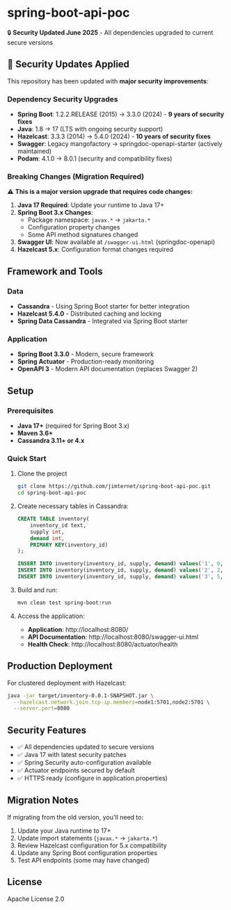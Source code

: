 # spring-boot-api-poc

🔒 **Security Updated June 2025** - All dependencies upgraded to current secure versions

## 🚨 Security Updates Applied

This repository has been updated with **major security improvements**:

### Dependency Security Upgrades
- **Spring Boot**: 1.2.2.RELEASE (2015) → 3.3.0 (2024) - **9 years of security fixes**
- **Java**: 1.8 → 17 (LTS with ongoing security support)
- **Hazelcast**: 3.3.3 (2014) → 5.4.0 (2024) - **10 years of security fixes**
- **Swagger**: Legacy mangofactory → springdoc-openapi-starter (actively maintained)
- **Podam**: 4.1.0 → 8.0.1 (security and compatibility fixes)

### Breaking Changes (Migration Required)
⚠️ **This is a major version upgrade that requires code changes:**

1. **Java 17 Required**: Update your runtime to Java 17+
2. **Spring Boot 3.x Changes**: 
   - Package namespace: `javax.*` → `jakarta.*`
   - Configuration property changes
   - Some API method signatures changed
3. **Swagger UI**: Now available at `/swagger-ui.html` (springdoc-openapi)
4. **Hazelcast 5.x**: Configuration format changes required

## Framework and Tools

### Data
* **Cassandra** - Using Spring Boot starter for better integration
* **Hazelcast 5.4.0** - Distributed caching and locking
* **Spring Data Cassandra** - Integrated via Spring Boot starter

### Application
* **Spring Boot 3.3.0** - Modern, secure framework
* **Spring Actuator** - Production-ready monitoring
* **OpenAPI 3** - Modern API documentation (replaces Swagger 2)

## Setup

### Prerequisites
- **Java 17+** (required for Spring Boot 3.x)
- **Maven 3.6+**
- **Cassandra 3.11+ or 4.x**

### Quick Start
1. Clone the project
   ```bash
   git clone https://github.com/jimternet/spring-boot-api-poc.git
   cd spring-boot-api-poc
   ```

2. Create necessary tables in Cassandra:
   ```sql
   CREATE TABLE inventory(
       inventory_id text,
       supply int,
       demand int, 
       PRIMARY KEY(inventory_id)
   );

   INSERT INTO inventory(inventory_id, supply, demand) values('1', 0, 0);
   INSERT INTO inventory(inventory_id, supply, demand) values('2', 2, 0);
   INSERT INTO inventory(inventory_id, supply, demand) values('3', 5, 0);
   ```

3. Build and run:
   ```bash
   mvn clean test spring-boot:run
   ```

4. Access the application:
   - **Application**: http://localhost:8080/
   - **API Documentation**: http://localhost:8080/swagger-ui.html
   - **Health Check**: http://localhost:8080/actuator/health

## Production Deployment

For clustered deployment with Hazelcast:
```bash
java -jar target/inventory-0.0.1-SNAPSHOT.jar \
  --hazelcast.network.join.tcp-ip.members=node1:5701,node2:5701 \
  --server.port=8080
```

## Security Features
- ✅ All dependencies updated to secure versions
- ✅ Java 17 with latest security patches
- ✅ Spring Security auto-configuration available
- ✅ Actuator endpoints secured by default
- ✅ HTTPS ready (configure in application.properties)

## Migration Notes

If migrating from the old version, you'll need to:
1. Update your Java runtime to 17+
2. Update import statements (`javax.*` → `jakarta.*`)
3. Review Hazelcast configuration for 5.x compatibility
4. Update any Spring Boot configuration properties
5. Test API endpoints (some may have changed)

## License
Apache License 2.0
